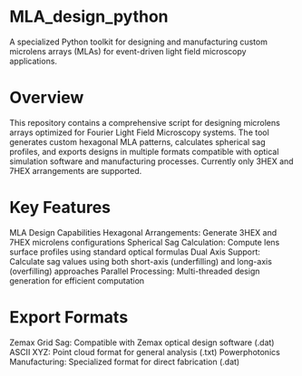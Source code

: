 # MLA_design_python
A specialized Python toolkit for designing and manufacturing custom microlens arrays (MLAs) for event-driven light field microscopy applications.

# Overview
This repository contains a comprehensive script for designing microlens arrays optimized for Fourier Light Field Microscopy systems. The tool generates custom hexagonal MLA patterns, calculates spherical sag profiles, and exports designs in multiple formats compatible with optical simulation software and manufacturing processes.
Currently only 3HEX and 7HEX arrangements are supported. 

# Key Features
MLA Design Capabilities
Hexagonal Arrangements: Generate 3HEX and 7HEX microlens configurations
Spherical Sag Calculation: Compute lens surface profiles using standard optical formulas
Dual Axis Support: Calculate sag values using both short-axis (underfilling) and long-axis (overfilling) approaches
Parallel Processing: Multi-threaded design generation for efficient computation

# Export Formats
Zemax Grid Sag: Compatible with Zemax optical design software (.dat)
ASCII XYZ: Point cloud format for general analysis (.txt)
Powerphotonics Manufacturing: Specialized format for direct fabrication (.dat)
